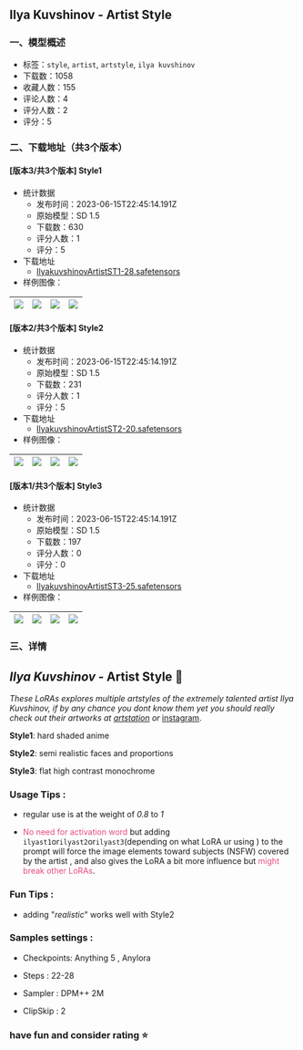 ## Ilya Kuvshinov - Artist Style
### 一、模型概述

- 标签：`style`, `artist`, `artstyle`, `ilya kuvshinov`
- 下载数：1058
- 收藏人数：155
- 评论人数：4
- 评分人数：2
- 评分：5

### 二、下载地址（共3个版本）

#### [版本3/共3个版本] Style1

- 统计数据
  - 发布时间：2023-06-15T22:45:14.191Z
  - 原始模型：SD 1.5
  - 下载数：630
  - 评分人数：1
  - 评分：5
- 下载地址
  - [IlyakuvshinovArtistST1-28.safetensors](https://civitai.com/api/download/models/96843)
- 样例图像：

| <img src="https://image.civitai.com/xG1nkqKTMzGDvpLrqFT7WA/d80a9c6f-fcec-4439-a1df-32410b826eb6/width=450/1159393.jpeg" /> | <img src="https://image.civitai.com/xG1nkqKTMzGDvpLrqFT7WA/15eb771c-b1ce-4258-8bcb-84277fd58a63/width=450/1159394.jpeg" /> | <img src="https://image.civitai.com/xG1nkqKTMzGDvpLrqFT7WA/4800b34d-fd9c-49df-b03e-bf7efd04d9ab/width=450/1159388.jpeg" /> | <img src="https://image.civitai.com/xG1nkqKTMzGDvpLrqFT7WA/293dd5d4-d9f7-4ad0-9199-dca2e7ae45f5/width=450/1159392.jpeg" /> |
| ---- | ---- | ---- | ---- |

#### [版本2/共3个版本] Style2

- 统计数据
  - 发布时间：2023-06-15T22:45:14.191Z
  - 原始模型：SD 1.5
  - 下载数：231
  - 评分人数：1
  - 评分：5
- 下载地址
  - [IlyakuvshinovArtistST2-20.safetensors](https://civitai.com/api/download/models/96866)
- 样例图像：

| <img src="https://image.civitai.com/xG1nkqKTMzGDvpLrqFT7WA/251efd5c-7d9f-4382-9a30-3c31b083f83c/width=450/1159965.jpeg" /> | <img src="https://image.civitai.com/xG1nkqKTMzGDvpLrqFT7WA/8694e101-7623-4615-aedc-c959d20ff44f/width=450/1159799.jpeg" /> | <img src="https://image.civitai.com/xG1nkqKTMzGDvpLrqFT7WA/1722e820-0fb2-45c0-b35d-574420a2ea1b/width=450/1159807.jpeg" /> | <img src="https://image.civitai.com/xG1nkqKTMzGDvpLrqFT7WA/b1dc4700-066a-47d4-bbcc-4718b318b69e/width=450/1159800.jpeg" /> |
| ---- | ---- | ---- | ---- |

#### [版本1/共3个版本] Style3

- 统计数据
  - 发布时间：2023-06-15T22:45:14.191Z
  - 原始模型：SD 1.5
  - 下载数：197
  - 评分人数：0
  - 评分：0
- 下载地址
  - [IlyakuvshinovArtistST3-25.safetensors](https://civitai.com/api/download/models/96883)
- 样例图像：

| <img src="https://image.civitai.com/xG1nkqKTMzGDvpLrqFT7WA/170c3953-bc1a-4ad9-88ce-dba49baa858d/width=450/1160070.jpeg" /> | <img src="https://image.civitai.com/xG1nkqKTMzGDvpLrqFT7WA/6eec2891-d026-43b9-9ebf-72136d31f303/width=450/1160057.jpeg" /> | <img src="https://image.civitai.com/xG1nkqKTMzGDvpLrqFT7WA/dfd25205-ce96-4227-be12-c11020c6c41c/width=450/1160052.jpeg" /> | <img src="https://image.civitai.com/xG1nkqKTMzGDvpLrqFT7WA/a8c088a5-9c67-482b-b891-c3ee472e1ae9/width=450/1160056.jpeg" /> |
| ---- | ---- | ---- | ---- |


### 三、详情
<h2 id="heading-4816"><em>Ilya Kuvshinov </em>- Artist Style 🎨</h2><p><em>These LoRAs explores multiple artstyles of the extremely talented artist Ilya Kuvshinov,  if by any chance you dont know them yet you should really check out their artworks at </em><a target="_blank" rel="ugc" href="https://www.artstation.com/kuvshinov_ilya"><em>artstation</em></a><em> or </em><a target="_blank" rel="ugc" href="https://www.instagram.com/kuvshinov_ilya/?hl=en">instagram</a>.</p><p></p><p><strong>Style1</strong>: hard shaded anime</p><p><strong>Style2</strong>: semi realistic faces and proportions  </p><p><strong>Style3</strong>: flat high contrast monochrome </p><p></p><h3 id="heading-4817">Usage Tips :</h3><ul><li><p>regular use is at the weight of <em>0.8</em> to <em>1</em></p></li><li><p><span style="color:rgb(230, 73, 128)">No need for activation word</span> but adding <code>ilyast1</code>or<code>ilyast2</code>or<code>ilyast3</code>(depending on what LoRA ur using ) to the prompt will force the image elements toward subjects (NSFW) covered by the artist , and also gives the LoRA a bit more influence but <span style="color:rgb(230, 73, 128)">might break other LoRAs</span>.</p><p></p></li></ul><p></p><h3 id="heading-3499">Fun Tips :</h3><ul><li><p>adding "<em>realistic</em>" works well with Style2</p></li></ul><p></p><h3 id="heading-4818">Samples settings :</h3><ul><li><p>Checkpoints: Anything 5 , Anylora</p></li><li><p>Steps : 22-28</p></li><li><p>Sampler : DPM++ 2M</p></li><li><p>ClipSkip : 2</p></li></ul><p></p><h3 id="heading-4819">have fun and consider rating ⭐</h3>